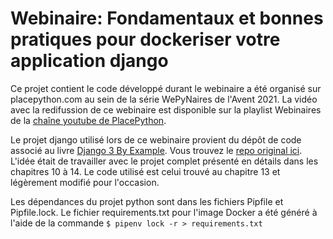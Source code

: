 # Webinaire: Fondamentaux et bonnes pratiques pour dockeriser votre application django

Ce projet contient le code développé durant le webinaire a été organisé sur 
placepython.com au sein de la série WePyNaires de l'Avent 2021. La vidéo avec
la redifussion de ce webinaire est disponible sur la playlist Webinaires de la
[chaîne youtube de PlacePython](https://www.youtube.com/playlist?list=PLwMb0z7bJHmw-3q2G02CD2Pe9UedwPHEt).

Le projet django utilisé lors de ce webinaire provient du dépôt de code associé
au livre [Django 3 By Example](https://www.packtpub.com/product/django-3-by-example-third-edition/9781838981952). Vous trouvez le [repo original ici](https://github.com/PacktPublishing/Django-3-by-Example). L'idée était
de travailler avec le projet complet présenté en détails dans les chapitres 10
à 14. Le code utilisé est celui trouvé au chapitre 13 et légèrement modifié
pour l'occasion.

Les dépendances du projet python sont dans les fichiers Pipfile et Pipfile.lock.
Le fichier requirements.txt pour l'image Docker a été généré à l'aide de la
commande `$ pipenv lock -r > requirements.txt`
